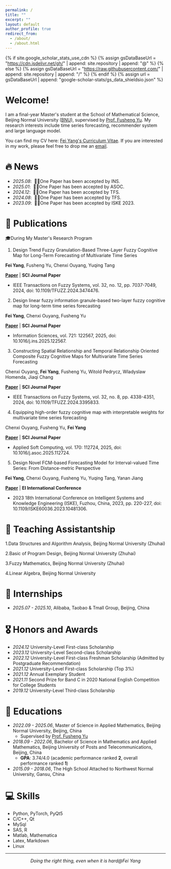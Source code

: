 ```yaml
---
permalink: /
title: ""
excerpt: ""
layout: default
author_profile: true
redirect_from: 
  - /about/
  - /about.html
---
```


{% if site.google_scholar_stats_use_cdn %}
{% assign gsDataBaseUrl = "https://cdn.jsdelivr.net/gh/" | append: site.repository | append: "@" %}
{% else %}
{% assign gsDataBaseUrl = "https://raw.githubusercontent.com/" | append: site.repository | append: "/" %}
{% endif %}
{% assign url = gsDataBaseUrl | append: "google-scholar-stats/gs_data_shieldsio.json" %}

<span class='anchor' id='about-me'></span>

# Welcome! 
I am a final-year Master's student at the School of Mathematical Science, Beijing Normal University ([BNU](https://www.bnu.edu.cn/)), supervised by [Prof. Fusheng Yu](https://math.bnu.edu.cn/jzg/szdw/xy/a6eaeea38f944d17988e5f0aec3e5272.htm). My research interests include time series forecasting, recommender system and large language model. 

You can find my CV here: [Fei Yang's Curriculum Vitae](../assets/CV_FeiYang.pdf). If you are interested in my work, please feel free to drop me an [email](fei.yang@mail.bnu.edu.cn).

<!--I have published more than 100 papers at the top international AI conferences with total <a href='https://scholar.google.com/citations?user=DhtAFkwAAAAJ'>google scholar citations <strong><span id='total_cit'>260000+</span></strong></a> (You can also use google scholar badge <a href='https://scholar.google.com/citations?user=DhtAFkwAAAAJ'><img src="https://img.shields.io/endpoint?url={{ url | url_encode }}&logo=Google%20Scholar&labelColor=f6f6f6&color=9cf&style=flat&label=citations"></a>).-->

<!--插入图片语法为：![Alt](../images/tiktok.png width=200 height=100)-->

# 🔥 News
- *2025.08*: &nbsp;🎉🎉One Paper has been accepted by INS.
- *2025.01*: &nbsp;🎉🎉One Paper has been accepted by ASOC.
- *2024.12*: &nbsp;🎉🎉One Paper has been accepted by TFS.
- *2024.08*: &nbsp;🎉🎉One Paper has been accepted by TFS.
- *2023.09*: &nbsp;🎉🎉One Paper has been accepted by ISKE 2023.

# 📝 Publications 
🎓During My Master's Research Program

1. Design Trend Fuzzy Granulation-Based Three-Layer Fuzzy Cognitive Map for Long-Term Forecasting of Multivariate Time Series

**Fei Yang**, Fusheng Yu, Chenxi Ouyang, Yuqing Tang

[**Paper**](https://doi.org/10.1109/TFUZZ.2024.3474476) | <strong>SCI Journal Paper</strong>
- IEEE Transactions on Fuzzy Systems, vol. 32, no. 12, pp. 7037-7049, 2024, doi: 10.1109/TFUZZ.2024.3474476.
  
2. Design linear fuzzy information granule-based two-layer fuzzy cognitive map for long-term time series forecasting

**Fei Yang**, Chenxi Ouyang, Fusheng Yu

[**Paper**](https://www.sciencedirect.com/science/article/pii/S0020025525007005) | <strong>SCI Journal Paper</strong>
- Information Sciences, vol. 721: 122567, 2025, doi: 10.1016/j.ins.2025.122567.

3. Constructing Spatial Relationship and Temporal Relationship Oriented Composite Fuzzy Cognitive Maps for Multivariate Time Series Forecasting

Chenxi Ouyang, **Fei Yang**, Fusheng Yu, Witold Pedrycz, Wladyslaw Homenda, Jiaqi Chang

[**Paper**](https://ieeexplore.ieee.org/document/10517313) | <strong>SCI Journal Paper</strong>
- IEEE Transactions on Fuzzy Systems, vol. 32, no. 8, pp. 4338-4351, 2024, doi: 10.1109/TFUZZ.2024.3395833.

4. Equipping high-order fuzzy cognitive map with interpretable weights for multivariate time series forecasting

 Chenxi Ouyang, Fusheng Yu, **Fei Yang**

[**Paper**](https://www.sciencedirect.com/science/article/pii/S1568494625000353) | <strong>SCI Journal Paper</strong>
- Applied Soft Computing, vol. 170: 112724, 2025, doi: 10.1016/j.asoc.2025.112724.

5. Design Novel FCM-based Forecasting Model for Interval-valued Time Series: From Distance-metric Perspective

**Fei Yang**, Chenxi Ouyang, Fusheng Yu, Yuqing Tang, Yanan Jiang

[**Paper**](https://ieeexplore.ieee.org/document/10481306) | <strong>EI International Conference</strong>
- 2023 18th International Conference on Intelligent Systems and Knowledge Engineering (ISKE), Fuzhou, China, 2023, pp. 220-227, doi: 10.1109/ISKE60036.2023.10481306.
  
# 💬 Teaching Assistantship
1.Data Structures and Algorithm Analysis, Beijing Normal University (Zhuhai)

2.Basic of Program Design, Beijing Normal University (Zhuhai)

3.Fuzzy Mathematics, Beijing Normal University (Zhuhai)

4.Linear Algebra, Beijing Normal University


# 📖 Internships
- *2025.07 - 2025.10*, Alibaba, Taobao & Tmall Group, Beijing, China

# 🎖 Honors and Awards
- *2024.12* University-Level First-class Scholarship
- *2023.12* University-Level Second-class Scholarship
- *2022.12* University-Level First-class Freshman Scholarship (Admitted by Postgraduate Recommendation)
- *2021.12* University-Level First-class Scholarship (Top 3%)
- *2021.12* Annual Exemplary Student
- *2021.11* Second Prize for Band C in 2020 National English Competition for College Students
- *2019.12* University-Level Third-class Scholarship
  
# 📖 Educations
- *2022.09 - 2025.06*, Master of Science in Applied Mathematics, Beijing Normal University, Beijing, China
  - Supervised by [Prof. Fusheng Yu](https://math.bnu.edu.cn/jzg/szdw/xy/a6eaeea38f944d17988e5f0aec3e5272.htm)
- *2018.09 - 2022.06*, Bachelor of Science in Mathematics and Applied Mathematics, Beijing University of Posts and Telecommunications, Beijing, China
  - **GPA**: 3.74/4.0 (academic performance ranked **2**, overall performance ranked **1**)
- *2015.09 - 2018.06*, The High School Attached to Northwest Normal University, Gansu, China

# 💻 Skills
- Python, PyTorch, PyQt5
- C/C++, Qt
- MySql
- SAS, R
- Matlab, Mathematica
- Latex, Markdown
- Linux

------

<p align="center">
  <i>Doing the right thing, even when it is hard@Fei Yang</i>
</p>
